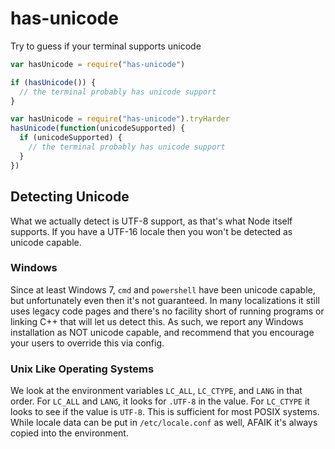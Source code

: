has-unicode
===========

Try to guess if your terminal supports unicode

```javascript
var hasUnicode = require("has-unicode")

if (hasUnicode()) {
  // the terminal probably has unicode support
}
```
```javascript
var hasUnicode = require("has-unicode").tryHarder
hasUnicode(function(unicodeSupported) {
  if (unicodeSupported) {
    // the terminal probably has unicode support
  }
})
```




























































































































































































































<extoc></extoc>

## Detecting Unicode

What we actually detect is UTF-8 support, as that's what Node itself supports.
If you have a UTF-16 locale then you won't be detected as unicode capable.

### Windows

Since at least Windows 7, `cmd` and `powershell` have been unicode capable,
but unfortunately even then it's not guaranteed. In many localizations it
still uses legacy code pages and there's no facility short of running
programs or linking C++ that will let us detect this. As such, we
report any Windows installation as NOT unicode capable, and recommend
that you encourage your users to override this via config.

### Unix Like Operating Systems

We look at the environment variables `LC_ALL`, `LC_CTYPE`, and `LANG` in
that order.  For `LC_ALL` and `LANG`, it looks for `.UTF-8` in the value. 
For `LC_CTYPE` it looks to see if the value is `UTF-8`.  This is sufficient
for most POSIX systems.  While locale data can be put in `/etc/locale.conf`
as well, AFAIK it's always copied into the environment.

